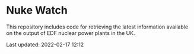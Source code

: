 # Nuke Watch

This repository includes code for retrieving the latest information available on the output of EDF nuclear power plants in the UK.

Last updated: 2022-02-17 12:12